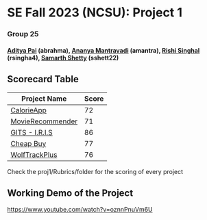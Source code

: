# SE Fall 2023 (NCSU): Project 1
### Group 25
#### [Aditya Pai](https://github.com/adipai) (abrahma), [Ananya Mantravadi](https://github.com/ananya173147) (amantra), [Rishi Singhal](https://github.com/rishi2019194) (rsingha4), [Samarth Shetty](https://github.com/samarthshetty09) (sshett22)

## Scorecard Table
| Project Name  | Score |
| ------------- | ----- |
| [CalorieApp](https://github.com/Team-Glare/calorieApp_server) |  72     |
| [MovieRecommender](https://github.com/git-ankit/MovieRecommender) | 71      |
| [GITS - I.R.I.S](https://github.com/jayrshah98/GITS2.1-I.R.I.S/) | 86   |
| [Cheap Buy](https://github.com/rliu9/cheapBuy) | 77 |
| [WolfTrackPlus](https://github.com/ramyasaimullapudi/WolfTrackPlus) | 76   |

Check the proj1/Rubrics/folder for the scoring of every project

## Working Demo of the Project
https://www.youtube.com/watch?v=oznnPnuVm6U
